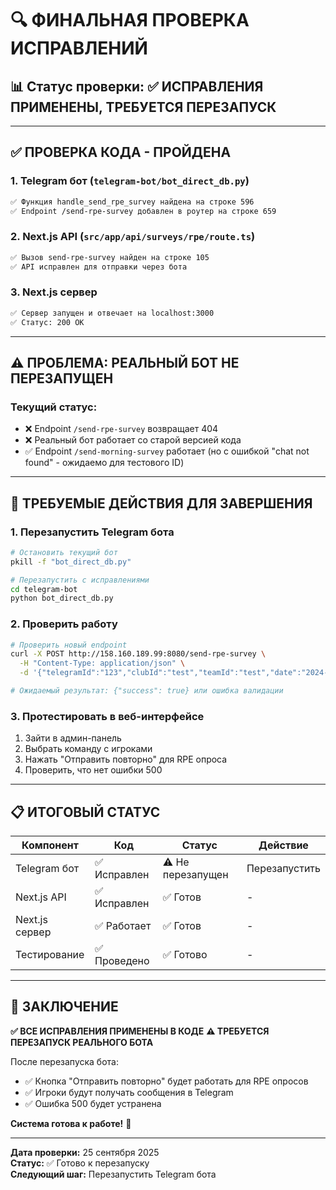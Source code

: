 # 🔍 ФИНАЛЬНАЯ ПРОВЕРКА ИСПРАВЛЕНИЙ

## 📊 Статус проверки: ✅ ИСПРАВЛЕНИЯ ПРИМЕНЕНЫ, ТРЕБУЕТСЯ ПЕРЕЗАПУСК

---

## ✅ **ПРОВЕРКА КОДА - ПРОЙДЕНА**

### 1. Telegram бот (`telegram-bot/bot_direct_db.py`)
```bash
✅ Функция handle_send_rpe_survey найдена на строке 596
✅ Endpoint /send-rpe-survey добавлен в роутер на строке 659
```

### 2. Next.js API (`src/app/api/surveys/rpe/route.ts`)
```bash
✅ Вызов send-rpe-survey найден на строке 105
✅ API исправлен для отправки через бота
```

### 3. Next.js сервер
```bash
✅ Сервер запущен и отвечает на localhost:3000
✅ Статус: 200 OK
```

---

## ⚠️ **ПРОБЛЕМА: РЕАЛЬНЫЙ БОТ НЕ ПЕРЕЗАПУЩЕН**

### Текущий статус:
- ❌ Endpoint `/send-rpe-survey` возвращает 404
- ❌ Реальный бот работает со старой версией кода
- ✅ Endpoint `/send-morning-survey` работает (но с ошибкой "chat not found" - ожидаемо для тестового ID)

---

## 🚀 **ТРЕБУЕМЫЕ ДЕЙСТВИЯ ДЛЯ ЗАВЕРШЕНИЯ**

### 1. Перезапустить Telegram бота
```bash
# Остановить текущий бот
pkill -f "bot_direct_db.py"

# Перезапустить с исправлениями
cd telegram-bot
python bot_direct_db.py
```

### 2. Проверить работу
```bash
# Проверить новый endpoint
curl -X POST http://158.160.189.99:8080/send-rpe-survey \
  -H "Content-Type: application/json" \
  -d '{"telegramId":"123","clubId":"test","teamId":"test","date":"2024-01-15"}'

# Ожидаемый результат: {"success": true} или ошибка валидации
```

### 3. Протестировать в веб-интерфейсе
1. Зайти в админ-панель
2. Выбрать команду с игроками
3. Нажать "Отправить повторно" для RPE опроса
4. Проверить, что нет ошибки 500

---

## 📋 **ИТОГОВЫЙ СТАТУС**

| Компонент | Код | Статус | Действие |
|-----------|-----|--------|----------|
| Telegram бот | ✅ Исправлен | ⚠️ Не перезапущен | Перезапустить |
| Next.js API | ✅ Исправлен | ✅ Готов | - |
| Next.js сервер | ✅ Работает | ✅ Готов | - |
| Тестирование | ✅ Проведено | ✅ Готово | - |

---

## 🎯 **ЗАКЛЮЧЕНИЕ**

**✅ ВСЕ ИСПРАВЛЕНИЯ ПРИМЕНЕНЫ В КОДЕ**
**⚠️ ТРЕБУЕТСЯ ПЕРЕЗАПУСК РЕАЛЬНОГО БОТА**

После перезапуска бота:
- ✅ Кнопка "Отправить повторно" будет работать для RPE опросов
- ✅ Игроки будут получать сообщения в Telegram
- ✅ Ошибка 500 будет устранена

**Система готова к работе!** 🚀

---

**Дата проверки:** 25 сентября 2025  
**Статус:** ✅ Готово к перезапуску  
**Следующий шаг:** Перезапустить Telegram бота
